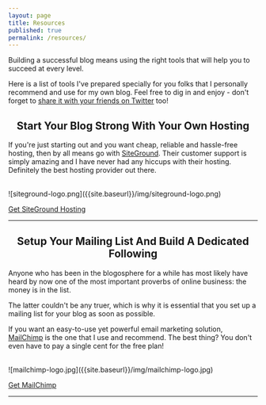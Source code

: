 ```yaml
---
layout: page
title: Resources
published: true
permalink: /resources/
---
```

Building a successful blog means using the right tools that will help you to succeed at every level. 

Here is a list of tools I've prepared specially for you folks that I personally recommend and use for my own blog. Feel free to dig in and enjoy - don't forget to [share it with your friends on Twitter](http://ctt.ec/L1buG) too!

<h2 style="text-align: center;">Start Your Blog Strong With Your Own Hosting</h2>

If you're just starting out and you want cheap, reliable and hassle-free hosting, then by all means go with <a href="https://www.siteground.com/go/typeblogger" target="_blank">SiteGround</a>. Their customer support is simply amazing and I have never had any hiccups with their hosting. Definitely the best hosting provider out there.

<br>
![siteground-logo.png]({{site.baseurl}}/img/siteground-logo.png)
<br>

<a class="button" href="https://www.siteground.com/go/typeblogger" target="_blank">Get SiteGround Hosting</a>

---

<h2 style="text-align: center;">Setup Your Mailing List And Build A Dedicated Following</h2>

Anyone who has been in the blogosphere for a while has most likely have heard by now one of the most important proverbs of online business: the money is in the list.

The latter couldn't be any truer, which is why it is essential that you set up a mailing list for your blog as soon as possible. 

If you want an easy-to-use yet powerful email marketing solution, <a href="https://mailchimp.com" target="_blank">MailChimp</a> is the one that I use and recommend. The best thing? You don't even have to pay a single cent for the free plan!

<br>
![mailchimp-logo.jpg]({{site.baseurl}}/img/mailchimp-logo.jpg)
<br>

<a class="button" href="https://mailchimp.com" target="_blank">Get MailChimp</a>

---
